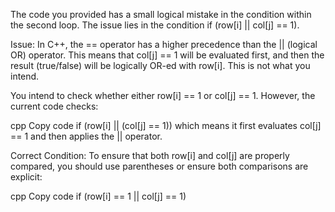 The code you provided has a small logical mistake in the condition within the second loop. The issue lies in the condition if (row[i] || col[j] == 1).

Issue:
In C++, the == operator has a higher precedence than the || (logical OR) operator. This means that col[j] == 1 will be evaluated first, and then the result (true/false) will be logically OR-ed with row[i]. This is not what you intend.

You intend to check whether either row[i] == 1 or col[j] == 1. However, the current code checks:

cpp
Copy code
if (row[i] || (col[j] == 1))
which means it first evaluates col[j] == 1 and then applies the || operator.

Correct Condition:
To ensure that both row[i] and col[j] are properly compared, you should use parentheses or ensure both comparisons are explicit:

cpp
Copy code
if (row[i] == 1 || col[j] == 1)